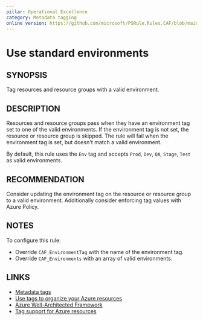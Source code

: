 ```yaml
---
pillar: Operational Excellence
category: Metadata tagging
online version: https://github.com/microsoft/PSRule.Rules.CAF/blob/main/docs/rules/en/CAF.Tag.Environment.md
---
```


# Use standard environments

## SYNOPSIS

Tag resources and resource groups with a valid environment.

## DESCRIPTION

Resources and resource groups pass when they have an environment tag set to one of the valid environments.
If the environment tag is not set, the resource or resource group is skipped.
The rule will fail when the environment tag is set, but doesn't match a valid environment.

By default, this rule uses the `Env` tag and accepts `Prod`, `Dev`, `QA`, `Stage`, `Test` as valid environments.

## RECOMMENDATION

Consider updating the environment tag on the resource or resource group to a valid environment.
Additionally consider enforcing tag values with Azure Policy.

## NOTES

To configure this rule:

- Override `CAF_EnvironmentTag` with the name of the environment tag.
- Override `CAF_Environments` with an array of valid environments.

## LINKS

- [Metadata tags](https://docs.microsoft.com/en-us/azure/cloud-adoption-framework/ready/azure-best-practices/naming-and-tagging#metadata-tags)
- [Use tags to organize your Azure resources](https://docs.microsoft.com/en-us/azure/azure-resource-manager/management/tag-resources)
- [Azure Well-Architected Framework](https://docs.microsoft.com/en-gb/azure/architecture/framework/devops/app-design#tagging-and-resource-naming)
- [Tag support for Azure resources](https://docs.microsoft.com/en-us/azure/azure-resource-manager/management/tag-support)
